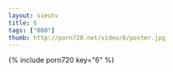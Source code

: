 ```yaml
--- 
layout: sieutv
title: 6
tags: ["000"]
thumb: http://porn720.net/video/6/poster.jpg
---
```

{% include porn720 key="6" %} 
